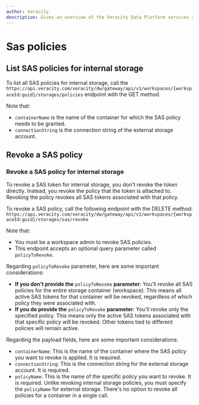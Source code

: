 ```yaml
---
author: Veracity
description: Gives an overview of the Veracity Data Platform services and related components.
---
```


# Sas policies

## List SAS policies for internal storage
To list all SAS policies for internal storage, call the `https://api.veracity.com/veracity/dw/gateway/api/v1/workspaces/{workspaceId:guid}/storages/policies` endpoint with the GET method.


Note that:
* `containerName` is the name of the container for which the SAS policy needs to be granted.
* `connectionString` is the connection string of the external storage account.

## Revoke a SAS policy

### Revoke a SAS policy for internal storage
To revoke a SAS token for internal storage, you don't revoke the token directly. Instead, you revoke the policy that the token is attached to.  Revoking the policy revokes all SAS tokens associated with that policy.

To revoke a SAS policy, call the following endpoint with the DELETE method:
`https://api.veracity.com/veracity/dw/gateway/api/v1/workspaces/{workspaceId:guid}/storages/sas/revoke`

Note that:
* You must be a workspace admin to revoke SAS policies.
* This endpoint accepts an optional query parameter called `policyToRevoke`.

Regarding `policyToRevoke` parameter, here are some important considerations:
* **If you don't provide the** `policyToRevoke` **parameter**: You'll revoke all SAS policies for the entire storage container (workspace). This means all active SAS tokens for that container will be revoked, regardless of which policy they were associated with.
* **If you do provide the** `policyToRevoke` **parameter**: You'll revoke only the specified policy. This means only the active SAS tokens associated with that specific policy will be revoked. Other tokens tied to different policies will remain active.


Regarding the payload fields, here are some important considerations:
* `containerName`: This is the name of the container where the SAS policy you want to revoke is applied. It is required.
* `connectionString`: This is the connection string for the external storage account. It is required.
* `policyName`: This is the name of the specific policy you want to revoke. It is required. Unlike revoking internal storage policies, you must specify the `policyName` for external storage. There's no option to revoke all policies for a container in a single call.